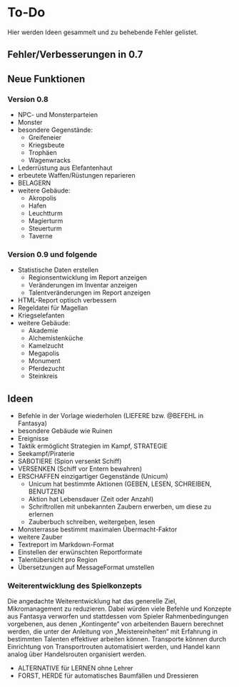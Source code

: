 # To-Do

Hier werden Ideen gesammelt und zu behebende Fehler gelistet.

## Fehler/Verbesserungen in 0.7


## Neue Funktionen

### Version 0.8

- NPC- und Monsterparteien
- Monster
- besondere Gegenstände:
  - Greifeneier
  - Kriegsbeute
  - Trophäen
  - Wagenwracks
- Lederrüstung aus Elefantenhaut
- erbeutete Waffen/Rüstungen reparieren
- BELAGERN
- weitere Gebäude:
  - Akropolis
  - Hafen
  - Leuchtturm
  - Magierturm
  - Steuerturm
  - Taverne

### Version 0.9 und folgende

- Statistische Daten erstellen
  - Regionsentwicklung im Report anzeigen
  - Veränderungen im Inventar anzeigen
  - Talentveränderungen im Report anzeigen
- HTML-Report optisch verbessern
- Regeldatei für Magellan
- Kriegselefanten
- weitere Gebäude:
  - Akademie
  - Alchemistenküche
  - Kamelzucht
  - Megapolis
  - Monument
  - Pferdezucht
  - Steinkreis

## Ideen

- Befehle in der Vorlage wiederholen (LIEFERE bzw. @BEFEHL in Fantasya)
- besondere Gebäude wie Ruinen
- Ereignisse
- Taktik ermöglicht Strategien im Kampf, STRATEGIE
- Seekampf/Piraterie
- SABOTIERE (Spion versenkt Schiff)
- VERSENKEN (Schiff vor Entern bewahren)
- ERSCHAFFEN einzigartiger Gegenstände (Unicum)
  - Unicum hat bestimmte Aktionen (GEBEN, LESEN, SCHREIBEN, BENUTZEN)
  - Aktion hat Lebensdauer (Zeit oder Anzahl)
  - Schriftrollen mit unbekannten Zaubern erwerben, um diese zu erlernen
  - Zauberbuch schreiben, weitergeben, lesen
- Monsterrasse bestimmt maximalen Übermacht-Faktor
- weitere Zauber
- Textreport im Markdown-Format
- Einstellen der erwünschten Reportformate
- Talentübersicht pro Region
- Übersetzungen auf MessageFormat umstellen

### Weiterentwicklung des Spielkonzepts

Die angedachte Weiterentwicklung hat das generelle Ziel, Mikromanagement zu
reduzieren. Dabei würden viele Befehle und Konzepte aus Fantasya verworfen und
stattdessen vom Spieler Rahmenbedingungen vorgebenen, aus denen „Kontingente“
von arbeitenden Bauern berechnet werden, die unter der Anleitung von
„Meistereinheiten“ mit Erfahrung in bestimmten Talenten effektiver arbeiten
können. Transporte können durch Einrichtung von Transportrouten automatisiert
werden, und Handel kann analog über Handelsrouten organisiert werden.

- ALTERNATIVE für LERNEN ohne Lehrer
- FORST, HERDE für automatisches Baumfällen und Dressieren
